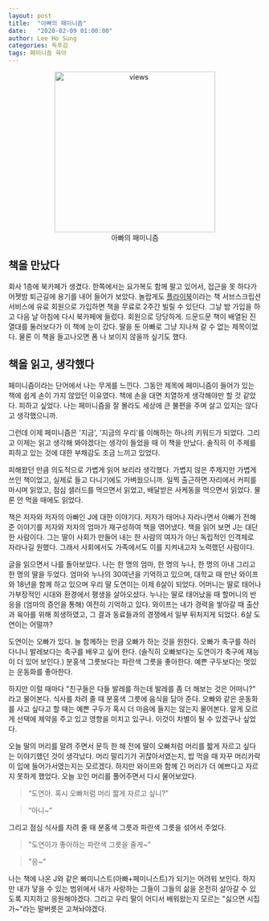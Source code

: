 ```yaml
---
layout: post
title:  "아빠의 패미니즘"
date:   "2020-02-09 01:00:00"
author: Lee Ho Sung
categories: 독후감
tags: 페미니즘 육아
---
```


<center>
        <figure>
                <img src="http://blog.novice.io/assets/아빠의패미니즘-1.png" width="320" alt="views">
                <figcaption>아빠의 패미니즘</figcaption>
        </figure>
</center>

## 책을 만났다

회사 1층에 북카페가 생겼다. 한쪽에서는 요가복도 함께 팔고 있어서, 접근을 못 하다가 어젯밤 퇴근길에 용기를 내어 들어가 보았다. 놀랍게도 [플라이북](https://www.flybook.kr/)이라는 책 서브스크립션 서비스에 유료 회원으로 가입하면 책을 무료로 2주간 빌릴 수 있단다.  그날 밤 가입을 하고 다음 날 아침에 다시 북카페에 들렀다. 회원으로 당당하게. 드문드문 책이 배열된 진열대를 둘러보다가 이 책에 눈이 갔다. 딸을 둔 아빠로 그냥 지나쳐 갈 수 없는 제목이었다. 물론 이 책을 들고나오면 폼 나 보이지 않을까 싶기도 했다.

## 책을 읽고, 생각했다

페미니즘이라는 단어에서 나는 무게를 느낀다. 그동안 제목에 페미니즘이 들어가 있는 책에 쉽게 손이 가지 않았던 이유였다. 책에 손을 대면 치열하게 생각해야만 할 것 같았다. 피하고 싶었다. 나는 페미니즘을 잘 몰라도 세상에 큰 불편을 주며 살고 있지는 않다고 생각했으니까.

그런데 이제 페미니즘은 '지금', '지금의 우리'를 이해하는 하나의 키워드가 되었다. 그리고 이제는 읽고 생각해 봐야겠다는 생각이 들었을 때 이 책을 만났다. 솔직히 이 주제를 피하고 있는 것에 대한 부채감도 조금 느끼고 있었다. 

피해왔던 만큼 의도적으로 가볍게 읽어 보리라 생각했다. 가볍지 않은 주제지만 가볍게 쓰인 책이었고, 실제로 들고 다니기에도 가벼웠으니까. 일찍 출근하면 자리에서 커피를 마시며 읽었고, 점심 샐러드를 먹으면서 읽었고, 배달받은 사케동을 먹으면서 읽었다. 물론 안 먹을 때에도 읽었다.

책은 저자와 저자의 아빠인 J에 대한 이야기다. 저자가 태어나 자라나면서 아빠가 전해 준 이야기를 저자와 저자의 엄마가 재구성하여 책을 엮어냈다. 책을 읽어 보면 J는 대단한 사람이다. 그는 딸이 사회가 만들어 내는 한 사람의 여자가 아닌 독립적인 인격체로 자라나길 원했다. 그래서 사회에서도 가족에서도 이를 지켜내고자 노력했던 사람이다. 

글을 읽으면서 나를 돌아보았다. 나는 한 명의 엄마, 한 명의 누나, 한 명의 아내 그리고 한 명의 딸을 두었다. 엄마와 누나의 30여년을 기억하고 있으며, 대학교 때 만난 와이프와 18년을 함께 하고 있으며 우리 딸 도연이는 이제 6살이 되었다. 어머니는 딸로 태어나 가부장적인 시대와 환경에서 평생을 살아오셨다. 누나는 딸로 태어났을 때 할머니의 반응을 (엄마의 증언을 통해) 여전히 기억하고 있다. 와이프는 내가 경력을 쌓아갈 때 출산과 육아를 위해 희생하였고, 그 결과 동료들과의 경쟁에서 일부 뒤처지게 되었다. 6살 도연이는 어떨까?

도연이는 오빠가 있다. 늘 함께하는 만큼 오빠가 하는 것을 원한다. 오빠가 축구를 하러 다니니 발레보다는 축구를 배우고 싶어 한다. (솔직히 오빠보다는 도연이가 축구에 재능이 더 있어 보인다.) 분홍색 그릇보다는 파란색 그릇을 좋아한다. 예쁜 구두보다는 멋있는 운동화를 좋아한다. 

하지만 이럴 때마다 "친구들은 다들 발레를 하는데 발레를 좀 더 해보는 것은 어떠니?" 라고 물어본다. 식사를 차려 줄 때 분홍색 그릇에 음식을 담아 준다. 오빠와 같은 운동화를 사고 싶다고 할 때는 예쁜 구두가 혹시 더 마음에 들지는 않는지 물어본다. 알게 모르게 선택에 제약을 주고 있고 영향을 미치고 있구나. 이것이 차별이 될 수 있겠구나 싶었다.

오늘 딸의 머리를 말려 주면서 문득 한 해 전에 딸이 오빠처럼 머리를 짧게 자르고 싶다는 이야기했던 것이 생각났다. 머리 말리기가 귀찮아서였는지, 밥 먹을 때 자꾸 머리카락이 입에 들어가서였는지는 모르겠다. 하지만 와이프와 함께 긴 머리가 더 예쁘다고 자르지 못하게 했었다. 오늘 꼬인 머리를 풀어주면서 다시 물어보았다. 

> “도연아. 혹시 오빠처럼 머리 짧게 자르고 싶니?”

> “아니~”


그리고 점심 식사를 차려 줄 때 분홍색 그릇과 파란색 그릇을 섞어서 주었다. 

> "도연이가 좋아하는 파란색 그릇을 줄게~"

> "응~"

나는 책에 나온  J와 같은 빠미니스트(아빠+페미니스트)가 되기는 어려워 보인다. 하지만 내가 닿을 수 있는 범위에서 내가 사랑하는 그들이 그들의 삶을 온전히 살아갈 수 있도록 지지하고 응원해야겠다.  그리고 우리 딸이 어디서 배워왔는지 모르는 "싫으면 시집가~"라는 말버릇은 고쳐놔야겠다.
